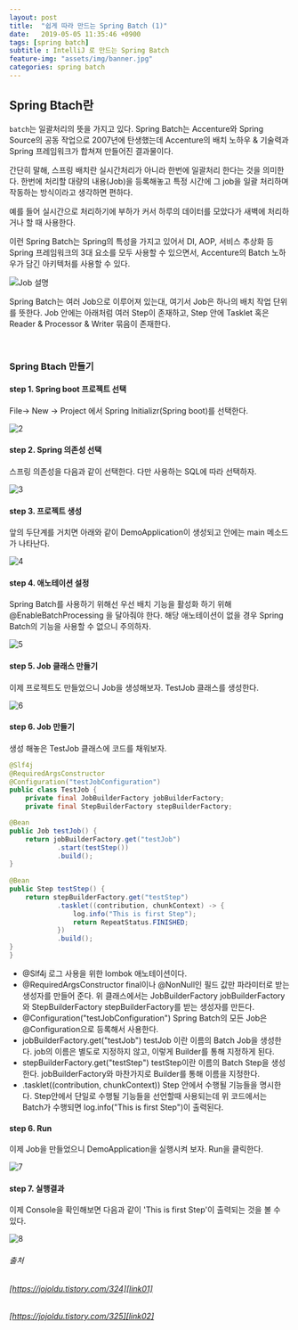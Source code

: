 ```yaml
---
layout: post
title:  "쉽게 따라 만드는 Spring Batch (1)"
date:   2019-05-05 11:35:46 +0900
tags: [spring batch]
subtitle : IntelliJ 로 만드는 Spring Batch
feature-img: "assets/img/banner.jpg"
categories: spring batch
---
```

## Spring Btach란 

`batch`는 일괄처리의 뜻을 가지고 있다. Spring Batch는 Accenture와 Spring Source의 공동 작업으로 2007년에 탄생했는데 Accenture의 배치 노하우 & 기술력과 Spring 프레임워크가 합쳐져 만들어진 결과물이다.

간단히 말해, 스프링 배치란 실시간처리가 아니라 한번에 일괄처리 한다는 것을 의미한다. 한번에 처리할 대량의 내용(Job)을 등록해놓고 특정 시간에 그 job을 일괄 처리하며 작동하는 방식이라고 생각하면 편하다.

예를 들어 실시간으로 처리하기에 부하가 커서 하루의 데이터를 모았다가 새벽에 처리하거나 할 때 사용한다.

이런 Spring Batch는 Spring의 특성을 가지고 있어서 DI, AOP, 서비스 추상화 등 Spring 프레임워크의 3대 요소를 모두 사용할 수 있으면서, Accenture의 Batch 노하우가 담긴 아키텍처를 사용할 수 있다.

![Job 설명](/assets/images/post/190502/(1).png) 

<!-- more -->

Spring Batch는 여러 Job으로 이루어져 있는대, 여기서 Job은 하나의 배치 작업 단위를 뜻한다. Job 안에는 아래처럼 여러 Step이 존재하고, Step 안에 Tasklet 혹은 Reader & Processor & Writer 묶음이 존재한다.

<br/>

### Spring Btach 만들기

#### step 1. Spring boot 프로젝트 선택

File-> New -> Project 에서 Spring Initializr(Spring boot)를 선택한다.

![2](/assets/images/post/190502/(2).png) 

#### step 2. Spring 의존성 선택

스프링 의존성을 다음과 같이 선택한다. 다만 사용하는 SQL에 따라 선택하자.

![3](/assets/images/post/190502/(3).png) 

#### step 3. 프로젝트 생성

앞의 두단계를 거치면 아래와 같이 DemoApplication이 생성되고 안에는 main 메소드가 나타난다.

![4](/assets/images/post/190502/(4).png) 

#### step 4. 애노테이션 설정

Spring Batch를 사용하기 위해선 우선 배치 기능을 활성화 하기 위해 @EnableBatchProcessing 을 달아줘야 한다. 해당 애노테이션이 없을 경우 Spring Batch의 기능을 사용할 수 없으니 주의하자.

![5](/assets/images/post/190502/(5).png) 

#### step 5. Job 클래스 만들기

이제 프로젝트도 만들었으니 Job을 생성해보자. TestJob 클래스를 생성한다.

![6](/assets/images/post/190502/(6).png) 

#### step 6. Job 만들기

생성 해놓은 TestJob 클래스에 코드를 채워보자. 


```java
@Slf4j 
@RequiredArgsConstructor 
@Configuration("testJobConfiguration")
public class TestJob {
    private final JobBuilderFactory jobBuilderFactory;
    private final StepBuilderFactory stepBuilderFactory;

@Bean
public Job testJob() {
    return jobBuilderFactory.get("testJob")
            .start(testStep())
            .build();
}
 
@Bean
public Step testStep() {
    return stepBuilderFactory.get("testStep")
            .tasklet((contribution, chunkContext) -> {
                log.info("This is first Step");
                return RepeatStatus.FINISHED;
            })
            .build();
}
}
```
* @Slf4j 
로그 사용을 위한 lombok 애노테이션이다.
* @RequiredArgsConstructor
final이나 @NonNull인 필드 값만 파라미터로 받는 생성자를 만들어 준다. 위 클래스에서는 JobBuilderFactory jobBuilderFactory와 StepBuilderFactory stepBuilderFactory를 받는 생성자를 만든다.
* @Configuration("testJobConfiguration")
Spring Batch의 모든 Job은 @Configuration으로 등록해서 사용한다.
* jobBuilderFactory.get("testJob")
testJob 이란 이름의 Batch Job을 생성한다.
job의 이름은 별도로 지정하지 않고, 이렇게 Builder를 통해 지정하게 된다.
* stepBuilderFactory.get("testStep")
testStep이란 이름의 Batch Step을 생성한다.
jobBuilderFactory와 마찬가지로 Builder를 통해 이름을 지정한다.
* .tasklet((contribution, chunkContext))
Step 안에서 수행될 기능들을 명시한다.
Step안에서 단일로 수행될 기능들을 선언할때 사용되는데
위 코드에서는 Batch가 수행되면 log.info("This is first Step")이 출력된다.


#### step 6. Run

이제 Job을 만들었으니 DemoApplication을 실행시켜 보자.
Run을 클릭한다.

![7](/assets/images/post/190502/(7).png) 

#### step 7. 실행결과

이제 Console을 확인해보면 다음과 같이 'This is first Step'이 출력되는 것을 볼 수 있다.

![8](/assets/images/post/190502/(8).png) 

###### 출처 <br/>
###### [https://jojoldu.tistory.com/324][link01] <br/>
###### [https://jojoldu.tistory.com/325][link02]


[link01]: https://jojoldu.tistory.com/324
[link02]: https://jojoldu.tistory.com/325

<br>

